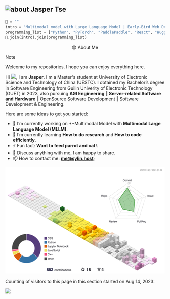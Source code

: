  
 ## <img width="45" alt="about" src="https://raw.github.com/elizarov/elizarov/master/about.png"> Jasper Tse
 
<!--  <img align="right" width="300" src="https://i.imgur.com/ugWb6BU.gif" /> -->
 
 ```python
🧠 = ""
intro = "Multimodal model with Large Language Model | Early-Bird Web Developer"
programming_list = ["Python", "PyTorch", "PaddlePaddle", "React", "Huggingface Transformers"]
🧠.join(intro).join(programming_list)
 ```
 
<!--  ### I Love <span style="color:red">❤</span> the DeepLearning<span style="color:white"></span> and Computer Vision<span style="color:white">👀</span> -->
<!-- ![PommesPeter](https://visitor-badge.glitch.me/badge?page_id=PommesPeter.PommesPeter) -->

<div align="center">
😎 About Me
</div>

> [!NOTE]
> Welcome to my repositories. I hope you can enjoy everything here.

Hi <img src="https://media.giphy.com/media/hvRJCLFzcasrR4ia7z/giphy.gif" width="14px">, I am **Jasper**. I'm a Master's student at University of Electronic Science and Technology of China (UESTC). I obtained my Bachelor’s degree in Software Engineering from Guilin Univerity of Electronic Technology (GUET) in 2023, also pursuing **AGI Engineering** ‖ **Server-related Software and Hardware** ‖ OpenSource Software Development ‖ Software Development & Engineering.

Here are some ideas to get you started:

- 🔭 I’m currently working on **Multimodal Model with **Multimodal Large Language Model (MLLM)**.
- 🌱 I’m currently learning **How to do research** and **How to code efficiently**.
- ⚡ Fun fact: **Want to feed parrot and cat!**.
- 💬 Discuss anything with me, I am happy to share.
- 📫 How to contact me: **me@sylin.host**;

<div style="text-align: center;">
<!-- <b> -->
<!--     <image src="https://github-readme-stats.vercel.app/api?username=pommespeter&show_icons=true&theme=tokyonight" height=150></image>
    <image src="https://github-readme-stats.vercel.app/api/top-langs/?username=pommespeter&layout=compact&theme=tokyonight&hide=html" height=150></image> -->
<!--  <img align="" height="138px" src="https://github-readme-stats.vercel.app/api?username=pommespeter&hide_title=true&hide_border=true&show_icons=true&include_all_commits=true&line_height=21&bg_color=0,EC6C6C,FFD479,FFFC79,73FA79&theme=graywhite&locale=en" />
 <img align="" height="138px" src="https://github-readme-stats.vercel.app/api/top-langs/?username=pommespeter&hide=Tex,c,javascript,html,Makefile&langs_count=8&hide_title=true&hide_border=true&layout=compact&bg_color=0,73FA79,73FDFF,D783FF&theme=graywhite&locale=en" /> -->
<!-- </b> -->

![PommesPeter](./profile-3d-contrib/profile-season-animate.svg)
 
 </div>

Counting of visitors to this page in this section started on Aug 14, 2023:

![](https://count.getloli.com/get/@PommesPeter.github.readme)
</br>

<!-- <image src="https://github-profile-trophy.vercel.app/?username=pommespeter&theme=dracula&column=8"/> -->
<!-- <br></br> -->

<!-- Currently Working on: -->
<!-- <p align="center"><image src="imgs/python.png"/></p> -->
<!-- ![C](https://img.shields.io/badge/C-%23A8B9CC.svg?&style=for-the-badge&logo=c&logoColor=black) ![Python](https://img.shields.io/badge/python-%23007ACC.svg?&style=for-the-badge&logo=python&logoColor=white) ![C++](https://img.shields.io/badge/c++-%23007ACC.svg?&style=for-the-badge&logo=c%2b%2b&logoColor=white)      -->
<!-- ![OpenCV](https://img.shields.io/badge/OpenCV%20-%233776AB.svg?&style=for-the-badge&logo=opencv&logoColor=white) ![PCL](https://img.shields.io/badge/PCL%20-%233776AB.svg?&style=for-the-badge&logo=&logoColor=white)   -->
<!-- ![VS Code](https://img.shields.io/badge/Visual%20Studio%20Code-%2300599C.svg?&style=for-the-badge&logo=visual-studio-code&logoColor=white)   -->
<!-- ![pycharm](https://img.shields.io/badge/pycharm%20-%213982B6.svg?&style=for-the-badge&logo=pycharm&logoColor=white) ![Linux](https://img.shields.io/badge/Arch%20Linux-%213982B6.svg?&style=for-the-badge&logo=arch-linux&logoColor=white)   -->
<!-- ![HTML5](https://img.shields.io/badge/html5%20-%23E34F26.svg?&style=for-the-badge&logo=html5&logoColor=white) ![Git](https://img.shields.io/badge/git-%23f05032.svg?&style=for-the-badge&logo=git&logoColor=white) ![Pytorch](https://img.shields.io/badge/pytorch-%23EE4C2C.svg?&style=for-the-badge&logo=pytorch&logoColor=white)   -->
<!-- ![Markdown](https://img.shields.io/badge/markdown-%23000000.svg?&style=for-the-badge&logo=markdown&logoColor=white) ![Shell Script](https://img.shields.io/badge/shell_script%20-%23121011.svg?&style=for-the-badge&logo=gnu-bash&logoColor=white) -->

<!--![Docker](https://img.shields.io/badge/Docker-%232496ED.svg?&style=for-the-badge&logo=docker&logoColor=white) -->
<!-- <b>
<image src="imgs/python.png"></image>
</b>
<b>
<image src="imgs/c++.png" width=175></image>
</b> -->


